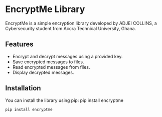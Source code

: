 # EncryptMe Library

EncryptMe is a simple encryption library developed by ADJEI COLLINS, a Cybersecurity student from Accra Technical University, Ghana.

## Features

- Encrypt and decrypt messages using a provided key.
- Save encrypted messages to files.
- Read encrypted messages from files.
- Display decrypted messages.

## Installation

You can install the library using pip:
pip install encryptme



```bash
pip install encryptme